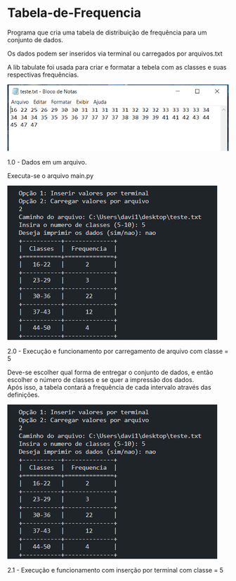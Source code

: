 # Tabela-de-Frequencia

Programa que cria uma tabela de distribuição de frequência para um conjunto de dados.

Os dados podem ser inseridos via terminal ou carregados por arquivos.txt

A lib tabulate foi usada para criar e formatar a tebela com as classes e suas respectivas frequências.

<p align="left">
<img src="images/image-1.png">  
</p>
1.0 - Dados em um arquivo.  

Executa-se o arquivo main.py
<p align="left">
<img src="images/image.png">
</p> 
2.0 - Execução e funcionamento por carregamento de arquivo com classe = 5  

Deve-se escolher qual forma de entregar o conjunto de dados, e então escolher o número de classes e se quer a impressão dos dados.  
Após isso, a tabela contará a frequência de cada intervalo através das definições. 
<p align="left"> 
<img src="images/image.png">  
</p>
2.1 - Execução e funcionamento com inserção por terminal com classe = 5  